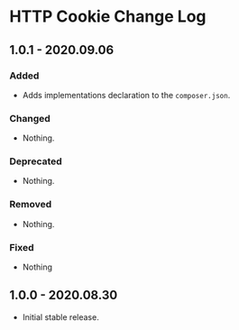 # HTTP Cookie Change Log

## 1.0.1 - 2020.09.06

### Added

- Adds implementations declaration to the `composer.json`.

### Changed

- Nothing.

### Deprecated

- Nothing.

### Removed

- Nothing.

### Fixed

- Nothing

## 1.0.0 - 2020.08.30

- Initial stable release.
